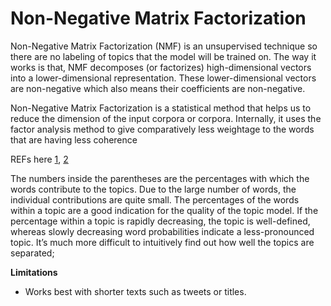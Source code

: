 # Non-Negative Matrix Factorization

Non-Negative Matrix Factorization (NMF) is an unsupervised technique so there are no labeling of topics that the model will be trained on. The way it works is that, NMF decomposes (or factorizes) high-dimensional vectors into a lower-dimensional representation. These lower-dimensional vectors are non-negative which also means their coefficients are non-negative.

Non-Negative Matrix Factorization is a statistical method that helps us to reduce the dimension of the input corpora or corpora. Internally, it uses the factor analysis method to give comparatively less weightage to the words that are having less coherence

REFs here [1](https://scikit-learn.org/stable/modules/generated/sklearn.decomposition.NMF.html#sklearn.decomposition.NMF), [2](https://towardsdatascience.com/topic-modeling-articles-with-nmf-8c6b2a227a45)

The numbers inside the parentheses are the percentages with which the words contribute to the topics. Due to the large number of words, the individual contributions are quite small. The percentages of the words within a topic are a good indication for the quality of the topic model. If the percentage within a topic is rapidly decreasing, the topic is well-defined, whereas slowly decreasing word probabilities indicate a less-pronounced topic. It’s much more difficult to intuitively find out how well the topics are separated; 

**Limitations** 

- Works best with shorter texts such as tweets or titles.